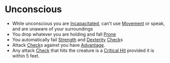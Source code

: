 # Unconscious

- While unconscious you are [Incapacitated](Incapacitated.md), can’t use [Movement](Movement.md) or speak, and are unaware of your surroundings
- You drop whatever you are holding and fall [Prone](Prone.md)
- You automatically fail [Strength](Strength.md) and [Dexterity](Dexterity.md) [Check](Check.md)s
- Attack [Check](Check.md)s against you have [Advantage](Advantage.md).
- Any attack [Check](Check.md) that hits the creature is a [Critical Hit](Critical%20Hit.md) provided it is within 5 feet.